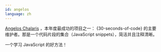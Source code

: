 ```yaml
---
id: angelos  
language: zh
---
```


[Angelos Chalaris](https://www.chalarangelo.me/) 
，本年度最成功的项目之一： {30-seconds-of-code} 的主要维护者。那是一个代码片段的集合（JavaScript snippets），简洁并且注释清晰。

一个学习 JavaScript 的好方法！
